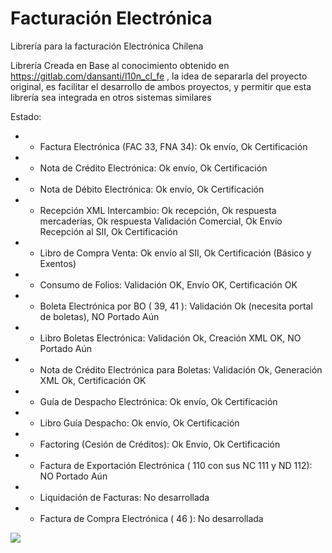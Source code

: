# Facturación Electrónica

Librería para la facturación Electrónica Chilena

Librería Creada en Base al conocimiento obtenido en https://gitlab.com/dansanti/l10n_cl_fe , la idea de separarla del proyecto original, es facilitar el desarrollo de ambos proyectos, y permitir que esta librería sea integrada en otros sistemas similares

Estado:
 - - Factura Electrónica (FAC 33, FNA 34): Ok envío, Ok Certificación
 - - Nota de Crédito Electrónica: Ok envío, Ok Certificación
 - - Nota de Débito Electrónica: Ok envío, Ok Certificación
 - - Recepción XML Intercambio: Ok recepción, Ok respuesta mercaderías, Ok respuesta Validación Comercial, Ok Envío Recepción al SII, Ok Certificación
 - - Libro de Compra Venta: Ok envío al SII, Ok Certificación (Básico y Exentos)
 - - Consumo de Folios: Validación OK, Envío OK, Certificación OK
 - - Boleta Electrónica por BO ( 39, 41 ): Validación Ok (necesita portal de boletas), NO Portado Aún
 - - Libro Boletas Electrónica: Validación Ok, Creación XML OK, NO Portado Aún
 - - Nota de Crédito Electrónica para Boletas: Validación Ok, Generación XML Ok, Certificación OK
 - - Guía de Despacho Electrónica: Ok envío, Ok Certificación
 - - Libro Guía Despacho: Ok envío, Ok Certificación
 - - Factoring (Cesión de Créditos): Ok Envío, Ok Certificación
 - - Factura de Exportación Electrónica ( 110 con sus NC 111 y ND 112): NO Portado Aún
 - - Liquidación de Facturas: No desarrollada
 - - Factura de Compra Electrónica ( 46 ): No desarrollada

<a href='https://www.flow.cl/btn.php?token=uuv7ekg' target='_blank'>
  <img src='https://www.flow.cl/img/botones/btn-donar-negro.png'>
</a>

